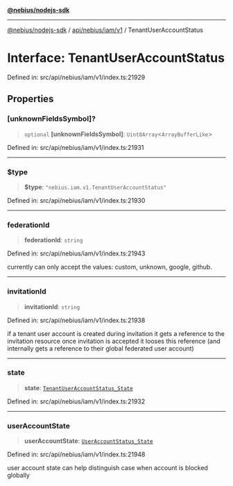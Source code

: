 [**@nebius/nodejs-sdk**](../../../../../README.md)

***

[@nebius/nodejs-sdk](../../../../../README.md) / [api/nebius/iam/v1](../README.md) / TenantUserAccountStatus

# Interface: TenantUserAccountStatus

Defined in: src/api/nebius/iam/v1/index.ts:21929

## Properties

### \[unknownFieldsSymbol\]?

> `optional` **\[unknownFieldsSymbol\]**: `Uint8Array`\<`ArrayBufferLike`\>

Defined in: src/api/nebius/iam/v1/index.ts:21931

***

### $type

> **$type**: `"nebius.iam.v1.TenantUserAccountStatus"`

Defined in: src/api/nebius/iam/v1/index.ts:21930

***

### federationId

> **federationId**: `string`

Defined in: src/api/nebius/iam/v1/index.ts:21943

currently can only accept the values: custom, unknown, google, github.

***

### invitationId

> **invitationId**: `string`

Defined in: src/api/nebius/iam/v1/index.ts:21938

if a tenant user account is created during invitation it gets a reference to the invitation resource
 once invitation is accepted it looses this reference (and internally gets a reference to their global federated user account)

***

### state

> **state**: [`TenantUserAccountStatus_State`](../type-aliases/TenantUserAccountStatus_State.md)

Defined in: src/api/nebius/iam/v1/index.ts:21932

***

### userAccountState

> **userAccountState**: [`UserAccountStatus_State`](../type-aliases/UserAccountStatus_State.md)

Defined in: src/api/nebius/iam/v1/index.ts:21948

user account state can help distinguish case when account is blocked globally

